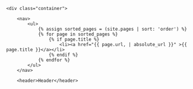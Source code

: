 <!DOCTYPE HTML>
<html lang="en">
<head>
	<title>{{ page.title }}</title>
	<link href="{{ "/css/main.css" | absolute_url }}" rel="stylesheet">
</head>
<body>

	<div class="container">

		<nav>
			<ul>
				{% assign sorted_pages = (site.pages | sort: 'order') %}
				{% for page in sorted_pages %}
					{% if page.title %}
						<li><a href="{{ page.url, | absolute_url }}" >{{ page.title }}</a></li>
					{% endif %}
				{% endfor %}
			</ul>
		</nav>

		<header>Header</header>
